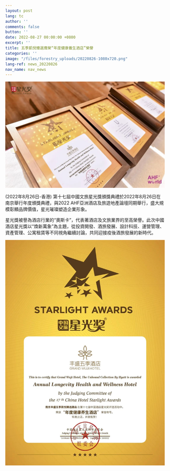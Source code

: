 ```yaml
---
layout: post
lang: tc
author: ''
comments: false
button: ''
date: 2022-08-27 00:00:00 +0800
excerpt: ''
title: 五季凱悅臻選膺榮“年度健康養生酒店”榮譽
categories: ''
image: "/files/forestry_uploads/20220826-1080x720.png"
lang-ref: news_20220826
nav_name: nav_news
---
```

![](/files/forestry_uploads/20220826-1080x720.png)

(2022年8月26日-香港) 第十七屆中國文旅星光獎頒獎典禮於2022年8月26日在南京舉行年度頒獎典禮，與2022 AHF亞洲酒店及旅遊地產論壇同期舉行，盛大規模彰顯品牌價值，星光璀璨塑造企業形象。

星光獎被譽為酒店行業的“奧斯卡”，代表著酒店及文旅業界的至高榮譽。此次中國酒店星光獎以“煥新萬象”為主題，從投資開發、酒旅發展、設計科技、運營管理、資產管理、公寓租賃等不同視角繼續討論，共同迎接疫後酒旅發展的新時代。

![](/files/forestry_uploads/20220826-1080x1527.png)